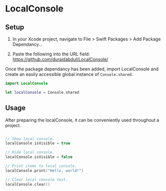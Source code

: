 # **LocalConsole**

## **Setup**

1. In your Xcode project, navigate to File > Swift Packages > Add Package Dependancy...

2. Paste the following into the URL field: https://github.com/duraidabdul/LocalConsole/

Once the package dependancy has been added, import LocalConsole and create an easily accessible global instance of ```Console.shared```.
```swift
import LocalConsole

let localConsole = Console.shared
```

## **Usage**
After preparing the localConsole, it can be conveniently used throughout a project.
```swift

// Show local console.
localConsole.isVisible = true

// Hide local console.
localConsole.isVisible = false

// Print items to local console.
localConsole.print("Hello, world!")

// Clear local console text.
localConsole.clear()
```
